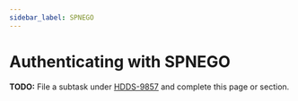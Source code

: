 ```yaml
---
sidebar_label: SPNEGO
---
```


# Authenticating with SPNEGO

**TODO:** File a subtask under [HDDS-9857](https://issues.apache.org/jira/browse/HDDS-9857) and complete this page or section.

